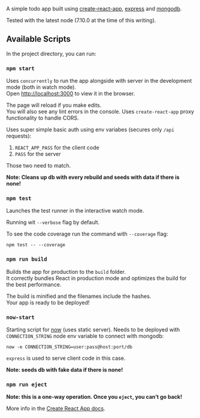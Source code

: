 A simple todo app built using [create-react-app](https://github.com/facebookincubator/create-react-app), [express](https://expressjs.com/) and [mongodb](https://www.mongodb.com/).

Tested with the latest node (7.10.0 at the time of this writing).

## Available Scripts

In the project directory, you can run:

### `npm start`

Uses `concurrently` to run the app alongside with server in the development mode (both in watch mode).<br>
Open [http://localhost:3000](http://localhost:3000) to view it in the browser.

The page will reload if you make edits.<br>
You will also see any lint errors in the console.
Uses `create-react-app` proxy functionality to handle CORS.

Uses super simple basic auth using env variabes (secures only `/api` requests):

1. `REACT_APP_PASS` for the client code
2. `PASS` for the server

Those two need to match.

**Note: Cleans up db with every rebuild and seeds with data if there is none!**

### `npm test`

Launches the test runner in the interactive watch mode.<br>

Running wit `--verbose` flag by default.

To see the code coverage run the command with `--coverage` flag:

`npm test -- --coverage`

### `npm run build`

Builds the app for production to the `build` folder.<br>
It correctly bundles React in production mode and optimizes the build for the best performance.

The build is minified and the filenames include the hashes.<br>
Your app is ready to be deployed!

### `now-start`

Starting script for [now](https://zeit.co/now) (uses static server).
Needs to be deployed with `CONNECTION_STRING` node env variable to connect with mongodb:

`now -e CONNECTION_STRING=user:pass@host:port/db`

`express` is used to serve client code in this case.

**Note: seeds db with fake data if there is none!**

### `npm run eject`

**Note: this is a one-way operation. Once you `eject`, you can’t go back!**

More info in the [Create React App docs](https://github.com/facebookincubator/create-react-app).
